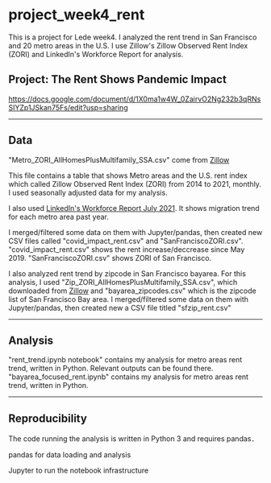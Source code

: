 # project_week4_rent

This is a project for Lede week4. I analyzed the rent trend in San Francisco and 20 metro areas in the U.S.
I use Zillow's Zillow Observed Rent Index (ZORI) and LinkedIn's Workforce Report for analysis.

## Project: The Rent Shows Pandemic Impact
https://docs.google.com/document/d/1X0ma1w4W_0ZairvO2Ng232b3qRNsSIYZp1JSkan75Fs/edit?usp=sharing

---
## Data
"Metro_ZORI_AllHomesPlusMultifamily_SSA.csv" come from [Zillow](https://www.zillow.com/research/data/)

This file contains a table that shows Metro areas and the U.S. rent index which called Zillow Observed Rent Index (ZORI) from 2014 to 2021, monthly.
I used seasonally adjusted data for my analysis.

I also used [LinkedIn's Workforce Report July 2021](https://economicgraph.linkedin.com/resources/linkedin-workforce-report-july-2021).
It shows migration trend for each metro area past year. 

I merged/filtered some data on them with Jupyter/pandas, then created new CSV files called "covid_impact_rent.csv" and "SanFranciscoZORI.csv".
"covid_impact_rent.csv" shows the rent increase/deccrease since May 2019. "SanFranciscoZORI.csv" shows ZORI of San Francisco.

I also analyzed rent trend by zipcode in San Francisco bayarea. 
For this analysis, I used "Zip_ZORI_AllHomesPlusMultifamily_SSA.csv", 
which downloaded from [Zillow](https://www.zillow.com/research/data/) and "bayarea_zipcodes.csv" which is the zipcode list of San Francisco Bay area.
I merged/filtered some data on them with Jupyter/pandas, then created new a CSV file titled "sfzip_rent.csv"

---
## Analysis
"rent_trend.ipynb notebook" contains my analysis for metro areas rent trend, written in Python. Relevant outputs can be found there.
"bayarea_focused_rent.ipynb" contains my analysis for metro areas rent trend, written in Python.  

---
## Reproducibility
The code running the analysis is written in Python 3 and requires pandas．

pandas for data loading and analysis

Jupyter to run the notebook infrastructure
